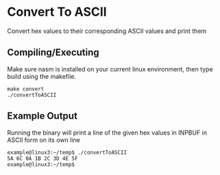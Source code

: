Convert To ASCII
====================================
Convert hex values to their corresponding ASCII values and print them 

## Compiling/Executing
Make sure nasm is installed on your current linux environment, then type build using the makefile.
```
make convert
./convertToASCII
```

## Example Output
Running the binary will print a line of the given hex values
in INPBUF in ASCII form on its own line
```
example@linux3:~/temp$ ./convertToASCII
5A 6C 0A 1B 2C 3D 4E 5F
example@linux3:~/temp$
```

